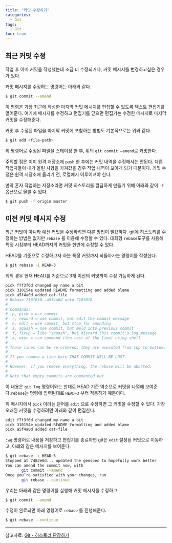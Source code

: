 ```yaml
---
title: "커밋 수정하기"
categories:
  - Git
tags:
  - Git
toc: true
---
```


## 최근 커밋 수정

작업 후 이미 커밋을 작성했는데 조금 더 수정되거나, 커밋 메시지를 변경하고싶은 경우가 있다. 

커밋 메시지를 수정하는 명령어는 아래와 같다.

```bash
$ git commit --amend
```

이 명령은 가장 최근에 작성한 마지막 커밋 메시지를 편집할 수 있도록 텍스트 편집기를 열어준다. 여기에 메시지를 수정하고 편집기를 닫으면 편집기는 수정한 메시지로 마지막 커밋을 수정해준다.

커밋 후 수정된 파일을 마지막 커밋에 포함하는 방법도 기본적으로는 위와 같다.

```bash
$ git add <file-path>
```

위 명령어로 수정된 파일을 스테이징 한 후, 위의 `git commit —amend`로 커밋한다. 

 주의할 점은 이미 원격 저장소에 `push` 한 후에는 커밋 내역을 수정해서는 안된다. 다른 작업자들이 내가 올린 사항을 가져갔을 경우 작업 내역이 꼬이게 되기 때문이다. 커밋 수정은 원격 저장소에 올리기 전, 로컬에서 이루어져야 한다.

 만약 혼자 작업하는 저장소라면 커밋 히스토리를 깔끔하게 만들기 위해 아래와 같이  `-f` 옵션으로 올릴 수 있다.

```bash
$ git push -f origin master
```

## 이전 커밋 메시지 수정

최근 커밋이 아니라 예전 커밋을 수정하려면 다른 방법이 필요하다. git에 히스토리를 수정하는 방법은 없지만 `rebase` 를 이용해 수정할 수 있다. 대화형 `rebase`도구를 사용해 특정 시점부터 HEAD까지의 커밋을 한번에 수정할 수 있다.

HEAD를 기준으로 수정하고자 하는 특정 커밋까지 되돌아가는 명령어를 작성한다.

```bash
$ git rebase -i HEAD~3
```

위의 경우 현재 HEAD를 기준으로 3개 이전의 커밋까지 수정 가능하게 된다.

```bash
pick f7f3f6d changed my name a bit
pick 310154e updated README formatting and added blame
pick a5f4a0d added cat-file
# Rebase 710f0f8..a5f4a0d onto 710f0f8
#
# Commands:
#  p, pick = use commit
#  r, reword = use commit, but edit the commit message
#  e, edit = use commit, but stop for amending
#  s, squash = use commit, but meld into previous commit
#  f, fixup = like "squash", but discard this commit's log message
#  x, exec = run command (the rest of the line) using shell
#
# These lines can be re-ordered; they are executed from top to bottom.
#
# If you remove a line here THAT COMMIT WILL BE LOST.
#
# However, if you remove everything, the rebase will be aborted.
#
# Note that empty commits are commented out
```

이 내용은 `git log` 명령어와는 반대로 HEAD 기준 역순으로 커밋을 나열해 보여준다.`rebase`는 명령에 입력된대로  `HEAD~3` 부터 적용하기 때문이다.

위 메시지에서 `pick` 이라는 단어를 `edit` 으로 수정하면 그 커밋을 수정할 수 있다. 가장 오래된 커밋을 수정하려면 아래와 같이 편집한다.

```bash
edit f7f3f6d changed my name a bit
pick 310154e updated README formatting and added blame
pick a5f4a0d added cat-file
```

`:wq` 명령어로 내용을 저장하고 편집기를 종료하면 git은 `edit` 설정된 커밋으로 이동하고, 아래와 같은 메시지를 보여준다.

```bash
$ git rebase -i HEAD~3
Stopped at 7482e0d... updated the gemspec to hopefully work better
You can amend the commit now, with
       git commit --amend
Once you’re satisfied with your changes, run
       git rebase --continue
```

우리는 아래와 같은 명령어를 실행해 커밋 메시지를 수정하고

```bash
$ git commit --amend
```

수정이 완료되면 아래 명령어로 `rebase` 를 진행해준다.

```bash
$ git rebase --continue
```



---

참고자료: [Git - 히스토리 단장하기]([https://git-scm.com/book/ko/v1/Git-%EB%8F%84%EA%B5%AC-%ED%9E%88%EC%8A%A4%ED%86%A0%EB%A6%AC-%EB%8B%A8%EC%9E%A5%ED%95%98%EA%B8%B0](https://git-scm.com/book/ko/v1/Git-도구-히스토리-단장하기))